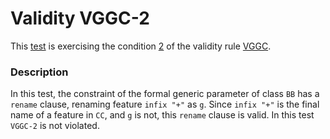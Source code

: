 # Validity VGGC-2

This [test](.) is exercising the condition [2](../Readme.md) of the validity rule [VGGC](../../vggc/Readme.md).

### Description

In this test, the constraint of the formal generic parameter of class `BB` has a `rename` clause, renaming feature `infix "+"` as `g`. Since `infix "+"` is the final name of a feature in `CC`, and `g` is not, this `rename` clause is valid. In this test `VGGC-2` is not violated.

